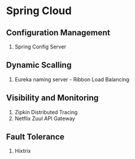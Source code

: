 # Spring Cloud

## Configuration Management
1. Spring Config Server

## Dynamic Scalling
1. Eureka naming server - Ribbon Load Balancing


## Visibility and Monitoring
1. Zipkin Distributed Tracing
2. Netflix Zuul API Gateway

## Fault Tolerance
1. Hixtrix

